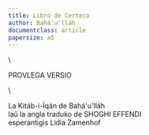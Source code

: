 ```yaml
---
title: Libro de Certeco
author: Bahá'u'lláh
documentclass: article
papersize: a5
---
```


\

PROVLEGA VERSIO

\

La Kitáb-i-Íqán de Bahá'u'lláh\
laŭ la angla traduko de SHOGHI EFFENDI\
esperantigis Lidia Zamenhof